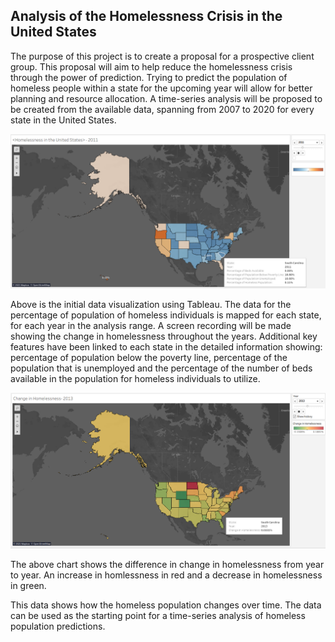 ## Analysis of the Homelessness Crisis in the United States

The purpose of this project is to create a proposal for a prospective client group. This proposal will aim to help reduce the homelessness crisis through the power of prediction. Trying to predict the population of homeless people within a state for the upcoming year will allow for better planning and resource allocation. A time-series analysis will be proposed to be created from the available data, spanning from 2007 to 2020 for every state in the United States. 

![](Images/Tableau_Example.png)

Above is the initial data visualization using Tableau. The data for the percentage of population of homeless individuals is mapped for each state, for each year in the analysis range. A screen recording will be made showing the change in homelessness throughout the years. Additional key features have been linked to each state in the detailed information showing: percentage of population below the poverty line, percentage of the population that is unemployed and the percentage of the number of beds available in the population for homeless individuals to utilize.

![](Images/Change_Homelessness.png)

The above chart shows the difference in change in homelessness from year to year. An increase in homlessness in red and a decrease in homelessness in green.

This data shows how the homeless population changes over time. The data can be used as the starting point for a time-series analysis of homeless population predictions. 
